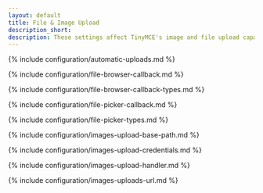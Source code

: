 ```yaml
---
layout: default
title: File & Image Upload
description_short:
description: These settings affect TinyMCE's image and file upload capabilities.
---
```


{% include configuration/automatic-uploads.md %}

{% include configuration/file-browser-callback.md %}

{% include configuration/file-browser-callback-types.md %}

{% include configuration/file-picker-callback.md %}

{% include configuration/file-picker-types.md %}

{% include configuration/images-upload-base-path.md %}

{% include configuration/images-upload-credentials.md %}

{% include configuration/images-upload-handler.md %}

{% include configuration/images-uploads-url.md %}
